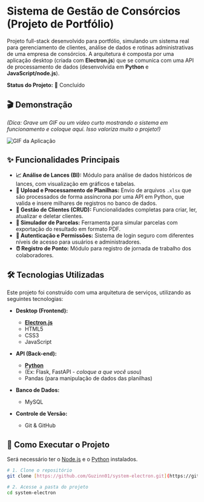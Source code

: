 # Sistema de Gestão de Consórcios (Projeto de Portfólio)

Projeto full-stack desenvolvido para portfólio, simulando um sistema real para gerenciamento de clientes, análise de dados e rotinas administrativas de uma empresa de consórcios. A arquitetura é composta por uma aplicação desktop (criada com **Electron.js**) que se comunica com uma API de processamento de dados (desenvolvida em **Python** e **JavaScript/node.js**).

**Status do Projeto:** 🏁 Concluído

## 🎬 Demonstração

_(Dica: Grave um GIF ou um vídeo curto mostrando o sistema em funcionamento e coloque aqui. Isso valoriza muito o projeto!)_

![GIF da Aplicação](URL_PARA_SEU_GIF_OU_IMAGEM.gif)

## ✨ Funcionalidades Principais

- **📈 Análise de Lances (BI):** Módulo para análise de dados históricos de lances, com visualização em gráficos e tabelas.
- **📂 Upload e Processamento de Planilhas:** Envio de arquivos `.xlsx` que são processados de forma assíncrona por uma API em Python, que valida e insere milhares de registros no banco de dados.
- **👤 Gestão de Clientes (CRUD):** Funcionalidades completas para criar, ler, atualizar e deletar clientes.
- **📄 Simulador de Parcelas:** Ferramenta para simular parcelas com exportação do resultado em formato PDF.
- **🔐 Autenticação e Permissões:** Sistema de login seguro com diferentes níveis de acesso para usuários e administradores.
- **⏰ Registro de Ponto:** Módulo para registro de jornada de trabalho dos colaboradores.

## 🛠️ Tecnologias Utilizadas

Este projeto foi construído com uma arquitetura de serviços, utilizando as seguintes tecnologias:

- **Desktop (Frontend):**

  - [**Electron.js**](https://www.electronjs.org/)
  - HTML5
  - CSS3
  - JavaScript

- **API (Back-end):**

  - [**Python**](https://www.python.org/)
  - (Ex: Flask, FastAPI - _coloque a que você usou_)
  - Pandas (para manipulação de dados das planilhas)

- **Banco de Dados:**

  - MySQL

- **Controle de Versão:**
  - Git & GitHub

## 🚀 Como Executar o Projeto

Será necessário ter o [Node.js](https://nodejs.org/en/) e o [Python](https://www.python.org/downloads/) instalados.

```bash
# 1. Clone o repositório
git clone [https://github.com/Guzinn01/system-electron.git](https://github.com/Guzinn01/system-electron.git)

# 2. Acesse a pasta do projeto
cd system-electron
```
